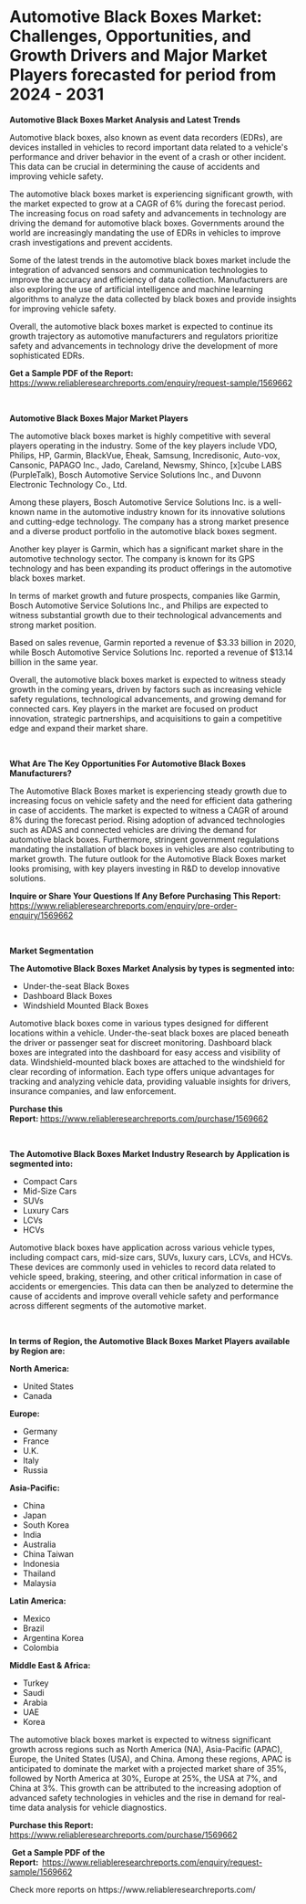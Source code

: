 <p><h1>Automotive Black Boxes Market: Challenges, Opportunities, and Growth Drivers and Major Market Players forecasted for period from 2024 - 2031</h1></p><p><strong>Automotive Black Boxes Market Analysis and Latest Trends</strong></p>
<p><p>Automotive black boxes, also known as event data recorders (EDRs), are devices installed in vehicles to record important data related to a vehicle's performance and driver behavior in the event of a crash or other incident. This data can be crucial in determining the cause of accidents and improving vehicle safety.</p><p>The automotive black boxes market is experiencing significant growth, with the market expected to grow at a CAGR of 6% during the forecast period. The increasing focus on road safety and advancements in technology are driving the demand for automotive black boxes. Governments around the world are increasingly mandating the use of EDRs in vehicles to improve crash investigations and prevent accidents.</p><p>Some of the latest trends in the automotive black boxes market include the integration of advanced sensors and communication technologies to improve the accuracy and efficiency of data collection. Manufacturers are also exploring the use of artificial intelligence and machine learning algorithms to analyze the data collected by black boxes and provide insights for improving vehicle safety.</p><p>Overall, the automotive black boxes market is expected to continue its growth trajectory as automotive manufacturers and regulators prioritize safety and advancements in technology drive the development of more sophisticated EDRs.</p></p>
<p><strong>Get a Sample PDF of the Report:&nbsp;</strong> <a href="https://www.reliableresearchreports.com/enquiry/request-sample/1569662">https://www.reliableresearchreports.com/enquiry/request-sample/1569662</a></p>
<p>&nbsp;</p>
<p><strong>Automotive Black Boxes Major Market Players</strong></p>
<p><p>The automotive black boxes market is highly competitive with several players operating in the industry. Some of the key players include VDO, Philips, HP, Garmin, BlackVue, Eheak, Samsung, Incredisonic, Auto-vox, Cansonic, PAPAGO Inc., Jado, Careland, Newsmy, Shinco, [x]cube LABS (PurpleTalk), Bosch Automotive Service Solutions Inc., and Duvonn Electronic Technology Co., Ltd.</p><p>Among these players, Bosch Automotive Service Solutions Inc. is a well-known name in the automotive industry known for its innovative solutions and cutting-edge technology. The company has a strong market presence and a diverse product portfolio in the automotive black boxes segment.</p><p>Another key player is Garmin, which has a significant market share in the automotive technology sector. The company is known for its GPS technology and has been expanding its product offerings in the automotive black boxes market.</p><p>In terms of market growth and future prospects, companies like Garmin, Bosch Automotive Service Solutions Inc., and Philips are expected to witness substantial growth due to their technological advancements and strong market position.</p><p>Based on sales revenue, Garmin reported a revenue of $3.33 billion in 2020, while Bosch Automotive Service Solutions Inc. reported a revenue of $13.14 billion in the same year.</p><p>Overall, the automotive black boxes market is expected to witness steady growth in the coming years, driven by factors such as increasing vehicle safety regulations, technological advancements, and growing demand for connected cars. Key players in the market are focused on product innovation, strategic partnerships, and acquisitions to gain a competitive edge and expand their market share.</p></p>
<p>&nbsp;</p>
<p><strong>What Are The Key Opportunities For Automotive Black Boxes Manufacturers?</strong></p>
<p><p>The Automotive Black Boxes market is experiencing steady growth due to increasing focus on vehicle safety and the need for efficient data gathering in case of accidents. The market is expected to witness a CAGR of around 8% during the forecast period. Rising adoption of advanced technologies such as ADAS and connected vehicles are driving the demand for automotive black boxes. Furthermore, stringent government regulations mandating the installation of black boxes in vehicles are also contributing to market growth. The future outlook for the Automotive Black Boxes market looks promising, with key players investing in R&D to develop innovative solutions.</p></p>
<p><strong>Inquire or Share Your Questions If Any Before Purchasing This Report:</strong> <a href="https://www.reliableresearchreports.com/enquiry/pre-order-enquiry/1569662">https://www.reliableresearchreports.com/enquiry/pre-order-enquiry/1569662</a></p>
<p>&nbsp;</p>
<p><strong>Market Segmentation</strong></p>
<p><strong>The Automotive Black Boxes Market Analysis by types is segmented into:</strong></p>
<p><ul><li>Under-the-seat Black Boxes</li><li>Dashboard Black Boxes</li><li>Windshield Mounted Black Boxes</li></ul></p>
<p><p>Automotive black boxes come in various types designed for different locations within a vehicle. Under-the-seat black boxes are placed beneath the driver or passenger seat for discreet monitoring. Dashboard black boxes are integrated into the dashboard for easy access and visibility of data. Windshield-mounted black boxes are attached to the windshield for clear recording of information. Each type offers unique advantages for tracking and analyzing vehicle data, providing valuable insights for drivers, insurance companies, and law enforcement.</p></p>
<p><strong>Purchase this Report:&nbsp;</strong><a href="https://www.reliableresearchreports.com/purchase/1569662">https://www.reliableresearchreports.com/purchase/1569662</a></p>
<p>&nbsp;</p>
<p><strong>The Automotive Black Boxes Market Industry Research by Application is segmented into:</strong></p>
<p><ul><li>Compact Cars</li><li>Mid-Size Cars</li><li>SUVs</li><li>Luxury Cars</li><li>LCVs</li><li>HCVs</li></ul></p>
<p><p>Automotive black boxes have application across various vehicle types, including compact cars, mid-size cars, SUVs, luxury cars, LCVs, and HCVs. These devices are commonly used in vehicles to record data related to vehicle speed, braking, steering, and other critical information in case of accidents or emergencies. This data can then be analyzed to determine the cause of accidents and improve overall vehicle safety and performance across different segments of the automotive market.</p></p>
<p>&nbsp;</p>
<p><strong>In terms of Region, the Automotive Black Boxes Market Players available by Region are:</strong></p>
<p>
    <p> <strong> North America: </strong>
        <ul>
            <li>United States</li>
            <li>Canada</li>
        </ul>
        </p> 
    <p> <strong> Europe: </strong>
        <ul>
            <li>Germany</li>
            <li>France</li>
            <li>U.K.</li>
            <li>Italy</li>
            <li>Russia</li>
        </ul>
        </p> 
    <p> <strong> Asia-Pacific: </strong>
        <ul>
            <li>China</li>
            <li>Japan</li>
            <li>South Korea</li>
            <li>India</li>
            <li>Australia</li>
            <li>China Taiwan</li>
            <li>Indonesia</li>
            <li>Thailand</li>
            <li>Malaysia</li>
        </ul>
        </p> 
    <p> <strong> Latin America: </strong>
        <ul>
            <li>Mexico</li>
            <li>Brazil</li>
            <li>Argentina Korea</li>
            <li>Colombia</li>
        </ul>
        </p> 
    <p> <strong> Middle East & Africa: </strong>
        <ul>
            <li>Turkey</li>
            <li>Saudi</li>
            <li>Arabia</li>
            <li>UAE</li>
            <li>Korea</li>
        </ul>
    </p>
    </p>
<p><p>The automotive black boxes market is expected to witness significant growth across regions such as North America (NA), Asia-Pacific (APAC), Europe, the United States (USA), and China. Among these regions, APAC is anticipated to dominate the market with a projected market share of 35%, followed by North America at 30%, Europe at 25%, the USA at 7%, and China at 3%. This growth can be attributed to the increasing adoption of advanced safety technologies in vehicles and the rise in demand for real-time data analysis for vehicle diagnostics.</p></p>
<p><strong>Purchase this Report: </strong><a href="https://www.reliableresearchreports.com/purchase/1569662">https://www.reliableresearchreports.com/purchase/1569662</a></p>
<p>&nbsp;<strong>Get a Sample PDF of the Report:&nbsp;&nbsp;</strong><a href="https://www.reliableresearchreports.com/enquiry/request-sample/1569662">https://www.reliableresearchreports.com/enquiry/request-sample/1569662</a></p>
<p><strong></strong></p>
<p>Check more reports on https://www.reliableresearchreports.com/</p>